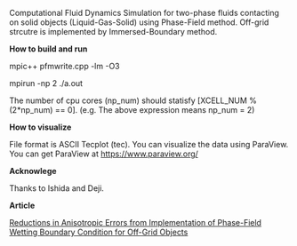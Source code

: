 Computational Fluid Dynamics Simulation for two-phase fluids contacting on solid objects (Liquid-Gas-Solid) using Phase-Field method.
Off-grid strcutre is implemented by Immersed-Boundary method.

**How to build and run**

mpic++ pfmwrite.cpp -lm -O3

mpirun -np 2 ./a.out

The number of cpu cores (np_num) should statisfy [XCELL_NUM % (2*np_num) == 0]. (e.g. The above expression means np_num = 2)

**How to visualize**

File format is ASCII Tecplot (tec).
You can visualize the data using ParaView.
You can get ParaView at https://www.paraview.org/

**Acknowlege**

Thanks to Ishida and Deji.

**Article**

[Reductions in Anisotropic Errors from Implementation of Phase-Field Wetting Boundary Condition for Off-Grid Objects](https://www.worldscientific.com/doi/10.1142/S0219876215500425)

